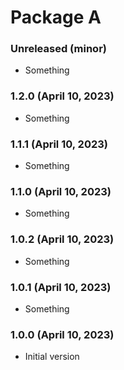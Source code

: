 # Package A

### Unreleased (minor)

- Something

### 1.2.0 (April 10, 2023)

- Something

### 1.1.1 (April 10, 2023)

- Something

### 1.1.0 (April 10, 2023)

- Something

### 1.0.2 (April 10, 2023)

- Something

### 1.0.1 (April 10, 2023)

- Something

### 1.0.0 (April 10, 2023)

- Initial version
